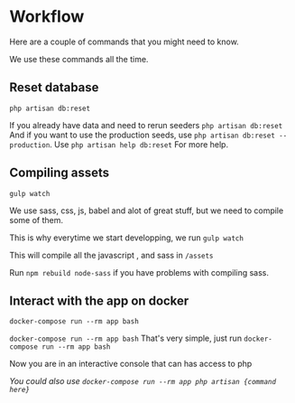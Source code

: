 # Workflow

Here are a couple of commands that you might need to know.

We use these commands all the time.

## Reset database

```
php artisan db:reset
```

If you already have data and need to rerun seeders
`php artisan db:reset`
And if you want to use the production seeds, use `php artisan db:reset --production`.
Use `php artisan help db:reset`
For more help.

## Compiling assets

```
gulp watch
```

We use sass, css, js, babel and alot of great stuff, but we need to compile some of them.

This is why everytime we start developping, we run `gulp watch`

This will compile all the javascript , and sass in `/assets`

Run `npm rebuild node-sass` if you have problems with compiling sass.

## Interact with the app on docker

```
docker-compose run --rm app bash
```

`docker-compose run --rm app bash`
That's very simple, just run
`docker-compose run --rm app bash`

Now you are in an interactive console that can has access to php

_You could also use `docker-compose run --rm app php artisan {command here}`_

